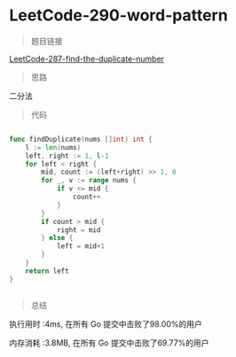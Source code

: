 #  LeetCode-290-word-pattern

>题目链接

[LeetCode-287-find-the-duplicate-number](https://leetcode-cn.com/problems/find-the-duplicate-number/)

>  思路

二分法

>代码

```go

func findDuplicate(nums []int) int {
	l := len(nums)
	left, right := 1, l-1
	for left < right {
		mid, count := (left+right) >> 1, 0
		for _, v := range nums {
			if v <= mid {
				count++
			}
		}
		if count > mid {
			right = mid
		} else {
			left = mid+1
		}
	}
	return left
}



```


>总结

执行用时 :4ms, 在所有 Go 提交中击败了98.00%的用户
 
内存消耗 :3.8MB, 在所有 Go 提交中击败了69.77%的用户
